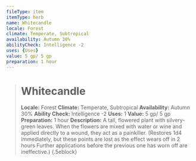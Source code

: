 ```yaml
---
fileType: item
itemType: herb
name: Whitecandle
locale: Forest
climate: Temperate, Subtropical
availability: Autumn 30%
abilityCheck: Intelligence -2
uses: {Uses}
value: 5 gp/ 5 gp
preparation: 1 hour
---
```

>#  Whitecandle
>
> **Locale:** Forest
> **Climate:** Temperate, Subtropical
> **Availability:** Autumn 30%
> **Ability Check:** Intelligence -2
> **Uses:** 1
> **Value:** 5 gp/ 5 gp
> **Preparation:** 1 hour
> **Description:** A tall, flowered plant with silvery-green leaves. When the flowers are mixed with water or wine and applied directly to a wound, they act as a painkiller. (Restores 1d4 immediately, but these points are lost as the effect wears off in 2 hours  Further applications before the previous one has worn off are ineffective.)
{.5eblock}

